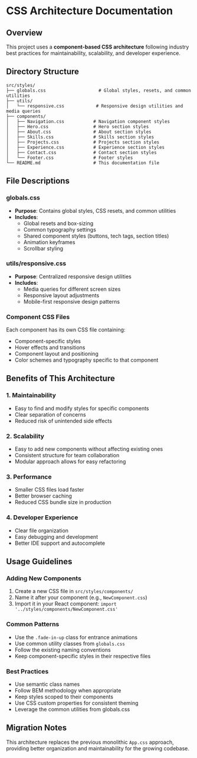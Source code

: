 # CSS Architecture Documentation

## Overview
This project uses a **component-based CSS architecture** following industry best practices for maintainability, scalability, and developer experience.

## Directory Structure
```
src/styles/
├── globals.css                    # Global styles, resets, and common utilities
├── utils/
│   └── responsive.css            # Responsive design utilities and media queries
├── components/
│   ├── Navigation.css           # Navigation component styles
│   ├── Hero.css                 # Hero section styles
│   ├── About.css                # About section styles
│   ├── Skills.css               # Skills section styles
│   ├── Projects.css             # Projects section styles
│   ├── Experience.css           # Experience section styles
│   ├── Contact.css              # Contact section styles
│   └── Footer.css               # Footer styles
└── README.md                    # This documentation file
```

## File Descriptions

### globals.css
- **Purpose**: Contains global styles, CSS resets, and common utilities
- **Includes**:
  - Global resets and box-sizing
  - Common typography settings
  - Shared component styles (buttons, tech tags, section titles)
  - Animation keyframes
  - Scrollbar styling

### utils/responsive.css
- **Purpose**: Centralized responsive design utilities
- **Includes**:
  - Media queries for different screen sizes
  - Responsive layout adjustments
  - Mobile-first responsive design patterns

### Component CSS Files
Each component has its own CSS file containing:
- Component-specific styles
- Hover effects and transitions
- Component layout and positioning
- Color schemes and typography specific to that component

## Benefits of This Architecture

### 1. **Maintainability**
- Easy to find and modify styles for specific components
- Clear separation of concerns
- Reduced risk of unintended side effects

### 2. **Scalability**
- Easy to add new components without affecting existing ones
- Consistent structure for team collaboration
- Modular approach allows for easy refactoring

### 3. **Performance**
- Smaller CSS files load faster
- Better browser caching
- Reduced CSS bundle size in production

### 4. **Developer Experience**
- Clear file organization
- Easy debugging and development
- Better IDE support and autocomplete

## Usage Guidelines

### Adding New Components
1. Create a new CSS file in `src/styles/components/`
2. Name it after your component (e.g., `NewComponent.css`)
3. Import it in your React component: `import '../styles/components/NewComponent.css'`

### Common Patterns
- Use the `.fade-in-up` class for entrance animations
- Use common utility classes from `globals.css`
- Follow the existing naming conventions
- Keep component-specific styles in their respective files

### Best Practices
- Use semantic class names
- Follow BEM methodology when appropriate
- Keep styles scoped to their components
- Use CSS custom properties for consistent theming
- Leverage the common utilities from globals.css

## Migration Notes
This architecture replaces the previous monolithic `App.css` approach, providing better organization and maintainability for the growing codebase. 